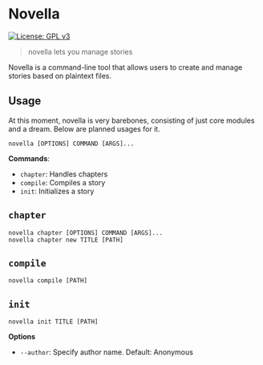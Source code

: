 # Novella
 [![License: GPL v3](https://img.shields.io/badge/License-GPLv3-blue.svg)](https://www.gnu.org/licenses/gpl-3.0)
> novella lets you manage stories

Novella is a command-line tool that allows users to create and manage stories based on plaintext files.

## Usage

At this moment, novella is very barebones, consisting of just core modules and a dream. Below are planned usages for it.


```shell
novella [OPTIONS] COMMAND [ARGS]...
```

**Commands**:

- `chapter`: Handles chapters
- `compile`: Compiles a story
- `init`: Initializes a story

## `chapter`

```shell
novella chapter [OPTIONS] COMMAND [ARGS]...
novella chapter new TITLE [PATH]
```

## `compile`

```shell
novella compile [PATH]
```

## `init`

```shell
novella init TITLE [PATH]
```

**Options**
* `--author`: Specify author name. Default: Anonymous
